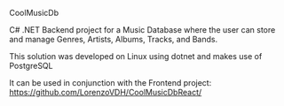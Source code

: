 CoolMusicDb 

C# .NET Backend project for a Music Database where the user can store and manage Genres, Artists, Albums, Tracks, and Bands. 

This solution was developed on Linux using dotnet and makes use of PostgreSQL 

It can be used in conjunction with the Frontend project: 
https://github.com/LorenzoVDH/CoolMusicDbReact/

